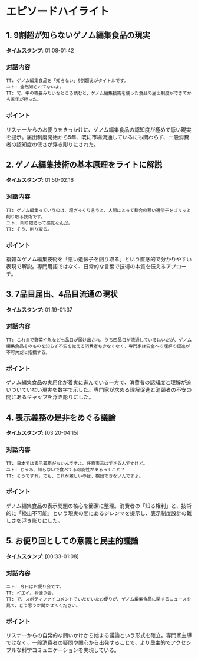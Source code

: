 # エピソードハイライト

## 1. 9割超が知らないゲノム編集食品の現実
**タイムスタンプ**: 01:08-01:42

### 対話内容
```
TT: ゲノム編集食品を「知らない」9割超えがタイトルです。
ユト: 全然知られてないよ。
TT: で、中の概要みたいなところ読むと、ゲノム編集技術を使った食品の届出制度ができてから五年が経った。
```

### ポイント
リスナーからのお便りをきっかけに、ゲノム編集食品の認知度が極めて低い現実を提示。届出制度開始から5年、既に市場流通しているにも関わらず、一般消費者の認知度の低さが浮き彫りにされた。

## 2. ゲノム編集技術の基本原理をライトに解説
**タイムスタンプ**: 01:50-02:16

### 対話内容
```
TT: ゲノム編集っていうのは、超ざっくり言うと、人間にとって都合の悪い遺伝子をゴリッと削り取る技術です。
ユト: 削り取るって感覚なんだ。
TT: そう、削り取る。
```

### ポイント
複雑なゲノム編集技術を「悪い遺伝子を削り取る」という直感的で分かりやすい表現で解説。専門用語ではなく、日常的な言葉で技術の本質を伝えるアプローチ。

## 3. 7品目届出、4品目流通の現状
**タイムスタンプ**: 01:19-01:37

### 対話内容
```
TT: これまで野菜や魚など七品目が届け出され、うち四品目が流通しているはいだが、ゲノム編集食品そのものを知らず不安を覚える消費者も少なくなく、専門家は安全への理解の促進が不可欠だと指摘する。
```

### ポイント
ゲノム編集食品の実用化が着実に進んでいる一方で、消費者の認知度と理解が追いついていない現実を数字で示した。専門家が求める理解促進と消賾者の不安の間にあるギャップを浮き彫りにした。

## 4. 表示義務の是非をめぐる議論
**タイムスタンプ**: [03:20-04:15]

### 対話内容
```
TT: 日本では表示義務がないんですよ。任意表示はできるんですけど。
ユト: じゃあ、知らないで食べてる可能性があるってこと？
TT: そうですね。でも、これが難しいのは、検出できないんですよ。
```

### ポイント
ゲノム編集食品の表示問題の核心を簡潔に整理。消費者の「知る権利」と、技術的に「検出不可能」という現実の間にあるジレンマを提示し、表示制度設計の難しさを浮き彫りにした。

## 5. お便り回としての意義と民主的議論
**タイムスタンプ**: [00:33-01:08]

### 対話内容
```
ユト: 今日はお便り会です。
TT: イエイ。お便り会。
TT: で、スポティファイコメントでいただいたお便りが、ゲノム編集食品に関するニュースを見て、どう思うか聞かせてください。
```

### ポイント
リスナーからの自発的な問いかけから始まる議論という形式を確立。専門家主導ではなく、一般消費者の疑問や関心から出発することで、より民主的でアクセシブルな科学コミュニケーションを実現している。